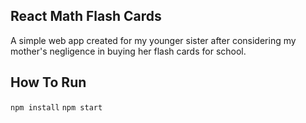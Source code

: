 ## React Math Flash Cards

A simple web app created for my younger sister after considering my mother's negligence in buying her flash cards for school.

## How To Run
`npm install`
`npm start`